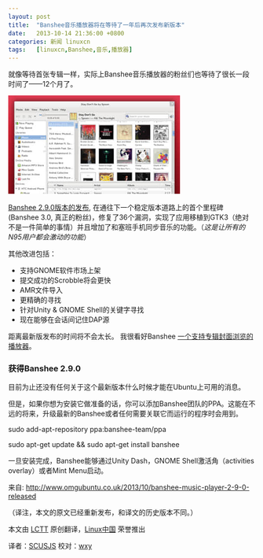 ```yaml
---
layout: post
title:	"Banshee音乐播放器将在等待了一年后再次发布新版本"
date:	2013-10-14 21:36:00 +0800 
categories:	新闻 linuxcn 
tags:	[linuxcn,Banshee,音乐,播放器]
---
```



就像等待首张专辑一样，实际上Banshee音乐播放器的粉丝们也等待了很长一段时间了——12个月了。


 ![](/Asserts/Images/album/201310/14/095713ypjcscrrxwycxxyy.jpg)


[Banshee 2.9.0版本的发布](http://banshee.fm/download/archives/2-9-0/), 在通往下一个稳定版本道路上的首个里程碑 (Banshee 3.0, 真正的粉丝)，修复了36个漏洞，实现了应用移植到GTK3（绝对不是一件简单的事情）并且增加了和塞班手机同步音乐的功能。（*这是让所有的N95用户都会激动的功能*）


其他改进包括：


* 支持GNOME软件市场上架
* 提交成功的Scrobble将会更快
* AMR文件导入
* 更精确的寻找
* 针对Unity & GNOME Shell的关键字寻找
* 现在能够在会话间记住DAP源


距离最新版发布的时间将不会太长。 我很看好Banshee [一个支持专辑封面浏览的播放器](http://www.omgubuntu.co.uk/2013/10/coverart-browser-for-linux-music-players)。


### **获得Banshee 2.9.0**


目前为止还没有任何关于这个最新版本什么时候才能在Ubuntu上可用的消息。


但是，如果你想为安装它做准备的话，你可以添加Banshee团队的PPA。这能在不远的将来，升级最新的Banshee或者任何需要关联它而运行的程序时会用到。


sudo add-apt-repository ppa:banshee-team/ppa


sudo apt-get update && sudo apt-get install banshee


一旦安装完成，Banshee能够通过Unity Dash，GNOME Shell激活角（activities overlay）或者Mint Menu启动。


 


来自: <http://www.omgubuntu.co.uk/2013/10/banshee-music-player-2-9-0-released>


（译注，本文的原文已经重新发布，和译文的历史版本不同。）


本文由 [LCTT](https://github.com/LCTT/TranslateProject) 原创翻译，[Linux中国](http://linux.cn/) 荣誉推出


译者：[SCUSJS](http://blog.csdn.net/scusjs) 校对：[wxy](https://github.com/wxy)
